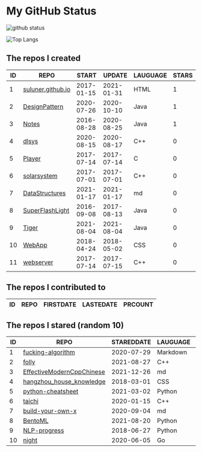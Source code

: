 # My GitHub Status

<img src="https://github-readme-stats-1.yihong0618.vercel.app/api?username=ThaddeusJiang&show_icons=true&&&hide_title=true&count_private=true" alt="github status" />

![Top Langs](https://github-readme-stats-1.yihong0618.vercel.app/api/top-langs/?username=ThaddeusJiang&layout=compact)

<!--START_SECTION:my_github-->
## The repos I created
| ID |                               REPO                                |   START    |   UPDATE   | LAUGUAGE | STARS |
|----|-------------------------------------------------------------------|------------|------------|----------|-------|
|  1 | [suluner.github.io](https://github.com/suluner/suluner.github.io) | 2017-01-15 | 2021-01-31 | HTML     |     1 |
|  2 | [DesignPattern](https://github.com/suluner/DesignPattern)         | 2020-07-26 | 2020-10-10 | Java     |     1 |
|  3 | [Notes](https://github.com/suluner/Notes)                         | 2016-08-28 | 2020-08-25 | Java     |     1 |
|  4 | [dlsys](https://github.com/suluner/dlsys)                         | 2020-08-15 | 2020-08-17 | C++      |     0 |
|  5 | [Player](https://github.com/suluner/Player)                       | 2017-07-14 | 2017-07-14 | C        |     0 |
|  6 | [solarsystem](https://github.com/suluner/solarsystem)             | 2017-07-01 | 2017-07-01 | C++      |     0 |
|  7 | [DataStructures](https://github.com/suluner/DataStructures)       | 2021-01-17 | 2021-01-17 | md       |     0 |
|  8 | [SuperFlashLight](https://github.com/suluner/SuperFlashLight)     | 2016-09-08 | 2017-08-13 | Java     |     0 |
|  9 | [Tiger](https://github.com/suluner/Tiger)                         | 2021-08-04 | 2021-08-04 | Java     |     0 |
| 10 | [WebApp](https://github.com/suluner/WebApp)                       | 2018-04-24 | 2018-05-02 | CSS      |     0 |
| 11 | [webserver](https://github.com/suluner/webserver)                 | 2017-07-14 | 2017-07-15 | C++      |     0 |

## The repos I contributed to
| ID | REPO | FIRSTDATE | LASTEDATE | PRCOUNT |
|----|------|-----------|-----------|---------|

## The repos I stared (random 10)
| ID |                                         REPO                                         | STAREDDATE | LAUGUAGE | LATESTUPDATE |
|----|--------------------------------------------------------------------------------------|------------|----------|--------------|
|  1 | [fucking-algorithm](https://github.com/labuladong/fucking-algorithm)                 | 2020-07-29 | Markdown | 2022-01-28   |
|  2 | [folly](https://github.com/facebook/folly)                                           | 2021-08-27 | C++      | 2022-01-28   |
|  3 | [EffectiveModernCppChinese](https://github.com/kelthuzadx/EffectiveModernCppChinese) | 2021-12-26 | md       | 2022-01-28   |
|  4 | [hangzhou_house_knowledge](https://github.com/houshanren/hangzhou_house_knowledge)   | 2018-03-01 | CSS      | 2022-01-29   |
|  5 | [python-cheatsheet](https://github.com/gto76/python-cheatsheet)                      | 2021-03-02 | Python   | 2022-01-28   |
|  6 | [taichi](https://github.com/taichi-dev/taichi)                                       | 2020-01-15 | C++      | 2022-01-28   |
|  7 | [build-your-own-x](https://github.com/danistefanovic/build-your-own-x)               | 2020-09-04 | md       | 2022-01-29   |
|  8 | [BentoML](https://github.com/bentoml/BentoML)                                        | 2021-08-20 | Python   | 2022-01-28   |
|  9 | [NLP-progress](https://github.com/sebastianruder/NLP-progress)                       | 2018-06-27 | Python   | 2022-01-28   |
| 10 | [night](https://github.com/talkgo/night)                                             | 2020-06-05 | Go       | 2022-01-28   |

<!--END_SECTION:my_github-->